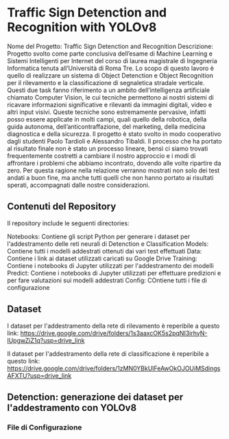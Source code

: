 # Traffic Sign Detenction and Recognition with YOLOv8

Nome del Progetto: Traffic Sign Detenction and Recognition
Descrizione: Progetto svolto come parte conclusiva dell’esame di Machine Learning e Sistemi Intelligenti per Internet del corso di laurea magistrale di Ingegneria Informatica tenuta all’Università di Roma Tre.
Lo scopo di questo lavoro è quello di realizzare un sistema di Object Detenction e Object Recognition per il rilevamento e la classificazione di segnaletica stradale verticale.
Questi due task fanno riferimento a un ambito dell’intelligenza artificiale chiamato Computer Vision, le cui tecniche permettono ai nostri sistemi di ricavare informazioni significative e rilevanti da immagini digitali, video e altri input visivi.
Queste tecniche sono estremamente pervasive, infatti posso essere applicate in molti campi, quali quello della robotica, della guida autonoma, dell’anticontraffazione, del marketing, della medicina diagnostica e della sicurezza.
Il progetto è stato svolto in modo cooperativo dagli studenti Paolo Tardioli e Alessandro Tibaldi. Il processo che ha portato al risultato finale non è stato un processo lineare, bensì ci siamo trovati frequentemente costretti a cambiare il nostro approccio e i modi di affrontare i problemi che abbiamo incontrato, dovendo alle volte ripartire da zero. Per questa ragione nella relazione verranno mostrati non solo dei test andati a buon fine, ma anche tutti quelli che non hanno portato ai risultati sperati, accompagnati dalle nostre considerazioni.

## Contenuti del Repository

Il repository include le seguenti directories:

Notebooks: Contiene gli script Python per generare i dataset per l'addestramento delle reti neurali di Detenction e Classification
Models: Contiene tutti i modelli addestrati ottenuti dai vari test effettuati
Data: Contiene i link ai dataset utilizzati caricati su Google Drive
Training: Contiene i notebooks di Jupyter utilizzati per l'addestramento dei modelli
Predict: Contiene i notebooks di Jupyter utilizzati per effettuare predizioni e per fare valutazioni sui modelli addestrati
Config: COntiene tutti i file di configurazione

## Dataset

I dataset per l'addestramento della rete di rilevamento è reperibile a questo link: https://drive.google.com/drive/folders/1s3aaxcOK5s2pqNI3irhyN-lUpgwZiZ1q?usp=drive_link

Il dataset per l'addestramento della rete di classificazione è reperibile a questo link: https://drive.google.com/drive/folders/1zMN0YBkUlFeAwOkOJOUiMSdingsAFXTU?usp=drive_link

## Detenction: generazione dei dataset per l'addestramento con YOLOv8

### File di Configurazione



